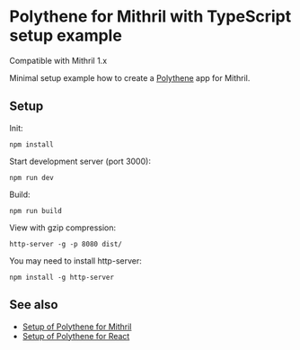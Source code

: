 # Polythene for Mithril with TypeScript setup example

Compatible with Mithril 1.x

Minimal setup example how to create a [Polythene](https://github.com/ArthurClemens/polythene) app for Mithril.


## Setup

Init:

~~~
npm install
~~~

Start development server (port 3000):

~~~
npm run dev
~~~

Build:

~~~
npm run build
~~~

View with gzip compression:

~~~
http-server -g -p 8080 dist/
~~~

You may need to install http-server:

~~~
npm install -g http-server
~~~

## See also

* [Setup of Polythene for Mithril](https://github.com/ArthurClemens/polythene-mithril-setup)
* [Setup of Polythene for React](https://github.com/ArthurClemens/polythene-react-setup)
